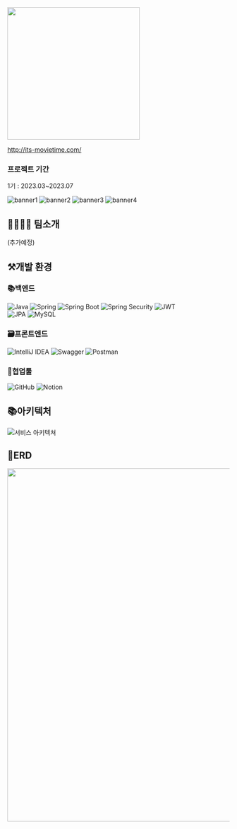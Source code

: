 

<img width=300 src="https://github.com/IT-NOVATION/.github/assets/107744534/33ec290b-ce1e-4593-b845-0b0ec71e3e12"/>

http://its-movietime.com/

### 프로젝트 기간
1기 : 2023.03~2023.07

![banner1](https://github.com/IT-NOVATION/.github/assets/107744534/ead2be9b-96e1-4b73-9b44-af9aa8e9dab9)
![banner2](https://github.com/IT-NOVATION/.github/assets/107744534/63bf4d26-c71a-457e-aa11-0176d6f65437)
![banner3](https://github.com/IT-NOVATION/.github/assets/107744534/d3b1fd58-5822-4657-8334-dceb3e89319a)
![banner4](https://github.com/IT-NOVATION/.github/assets/107744534/493a1df9-b7b7-4785-9b6b-190a6a5ae118)


## 👨‍👨‍👧‍👦 팀소개

(추가예정)

## ⚒개발 환경
### 📚백엔드
![Java](https://img.shields.io/badge/Java%2011-007ACC?style=for-the-badge&logo=Java&logoColor=white)
![Spring](https://img.shields.io/badge/Spring-6DB33F?style=for-the-badge&logo=Spring&logoColor=white)
![Spring Boot](https://img.shields.io/badge/Spring%20Boot-6DB33F?style=for-the-badge&logo=Spring%20Boot&logoColor=white)
![Spring Security](https://img.shields.io/badge/Spring%20Security-6DB33F?style=for-the-badge&logo=Spring%20Security&logoColor=white)
![JWT](https://img.shields.io/badge/JWT-4285F4?style=for-the-badge&logo=JWT&logoColor=white)</br>
![JPA](https://img.shields.io/badge/JPA-09A3D5?style=for-the-badge&logo=JPA&logoColor=white)
![MySQL](https://img.shields.io/badge/MySQL-4479A1?style=for-the-badge&logo=MySQL&logoColor=white)

### 🗃️프론트엔드
![IntelliJ IDEA](https://img.shields.io/badge/IntelliJ%20IDEA-000000?style=for-the-badge&logo=IntelliJ%20IDEA&logoColor=white)
![Swagger](https://img.shields.io/badge/Swagger-85EA2D?style=for-the-badge&logo=Swagger&logoColor=white)
![Postman](https://img.shields.io/badge/Postman-FF6C37?style=for-the-badge&logo=Postman&logoColor=white)

### 📄협업툴
![GitHub](https://img.shields.io/badge/GitHub-181717?style=for-the-badge&logo=GitHub&logoColor=white)
![Notion](https://img.shields.io/badge/Notion-000000?style=for-the-badge&logo=Notion&logoColor=white)

## 📚아키텍처
![서비스 아키텍쳐](https://github.com/IT-NOVATION/.github/assets/107744534/6e11b5bb-f40d-466b-8bc8-ec05096c6ca2)


## 📜ERD
<p align="center"><img width=800 src="https://github.com/IT-NOVATION/.github/assets/107744534/b24886a4-861c-4d77-9628-5bfc28046f2e"/></p>


## 
